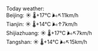 Today weather:  
Beijing: ☀️   🌡️+17°C 🌬️↖11km/h  
Tianjin: ☀️   🌡️+14°C 🌬️↑7km/h  
Shijiazhuang: ☀️   🌡️+17°C 🌬️↖7km/h  
Tangshan: ☀️   🌡️+14°C 🌬️↖15km/h  
